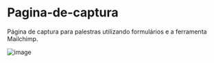 # Pagina-de-captura
Página de captura para palestras utilizando formulários e a ferramenta Mailchimp. 

![image](https://user-images.githubusercontent.com/78448272/113492005-47cf0480-94ab-11eb-9e7b-92fe2cfed9ce.png)
